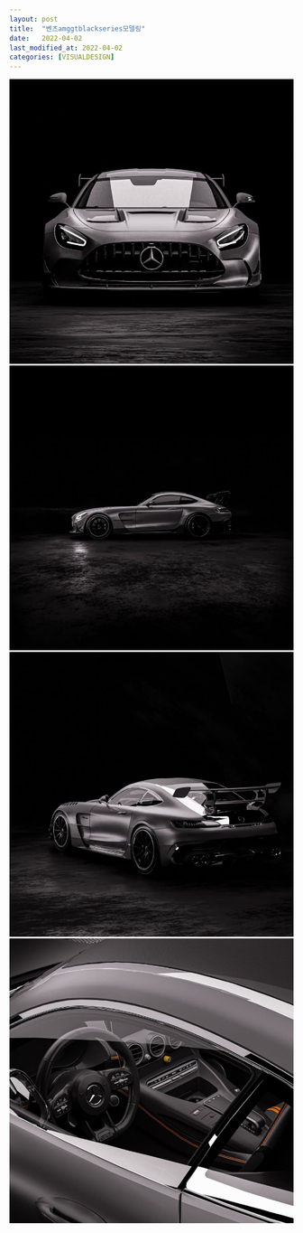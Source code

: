 ```yaml
---
layout: post
title:  "벤츠amggtblackseries모델링"
date:   2022-04-02
last_modified_at: 2022-04-02
categories: [VISUALDESIGN]
---
```


![image](https://github.com/whoisrealminjueun/images/blob/main/Amggtblackseries/blender-20231231-124140-000-resize.jpg?raw=true)
![image](https://github.com/whoisrealminjueun/images/blob/main/Amggtblackseries/blender-20231231-124140-001-resize.jpg?raw=true)
![image](https://github.com/whoisrealminjueun/images/blob/main/Amggtblackseries/blender-20231231-124140-002-resize.jpg?raw=true)
![image](https://github.com/whoisrealminjueun/images/blob/main/Amggtblackseries/blender-20231231-124140-003-resize.jpg?raw=true)

